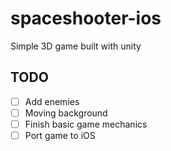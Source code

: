 # spaceshooter-ios
Simple 3D game built with unity

## TODO
- [ ] Add enemies
- [ ] Moving background
- [ ] Finish basic game mechanics
- [ ] Port game to iOS
